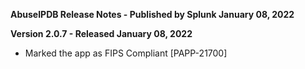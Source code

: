 **AbuseIPDB Release Notes - Published by Splunk January 08, 2022**


**Version 2.0.7 - Released January 08, 2022**

* Marked the app as FIPS Compliant [PAPP-21700]
